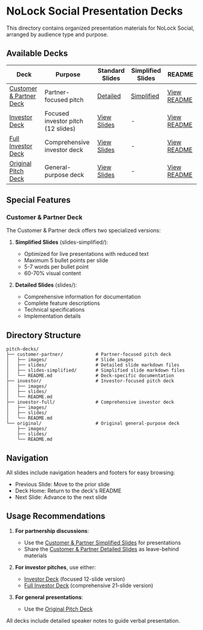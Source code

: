 # NoLock Social Presentation Decks

This directory contains organized presentation materials for NoLock Social, arranged by audience type and purpose.

## Available Decks

| Deck | Purpose | Standard Slides | Simplified Slides | README |
|------|---------|-----------------|-------------------|--------|
| [Customer & Partner Deck](customer-partner/README.md) | Partner-focused pitch | [Detailed](customer-partner/slides/) | [Simplified](customer-partner/slides-simplified/) | [View README](customer-partner/README.md) |
| [Investor Deck](investor/README.md) | Focused investor pitch (12 slides) | [View Slides](investor/slides/) | - | [View README](investor/README.md) |
| [Full Investor Deck](investor-full/README.md) | Comprehensive investor deck | [View Slides](investor-full/slides/) | - | [View README](investor-full/README.md) |
| [Original Pitch Deck](original/README.md) | General-purpose deck | [View Slides](original/slides/) | - | [View README](original/README.md) |

## Special Features

### Customer & Partner Deck
The Customer & Partner deck offers two specialized versions:

1. **Simplified Slides** (slides-simplified/): 
   - Optimized for live presentations with reduced text
   - Maximum 5 bullet points per slide
   - 5-7 words per bullet point
   - 60-70% visual content

2. **Detailed Slides** (slides/):
   - Comprehensive information for documentation
   - Complete feature descriptions
   - Technical specifications
   - Implementation details

## Directory Structure

```
pitch-decks/
├── customer-partner/            # Partner-focused pitch deck
│   ├── images/                  # Slide images
│   ├── slides/                  # Detailed slide markdown files
│   ├── slides-simplified/       # Simplified slide markdown files
│   └── README.md                # Deck-specific documentation
├── investor/                    # Investor-focused pitch deck
│   ├── images/
│   ├── slides/
│   └── README.md
├── investor-full/               # Comprehensive investor deck
│   ├── images/
│   ├── slides/
│   └── README.md
└── original/                    # Original general-purpose deck
    ├── images/
    ├── slides/
    └── README.md
```

## Navigation

All slides include navigation headers and footers for easy browsing:
- Previous Slide: Move to the prior slide
- Deck Home: Return to the deck's README
- Next Slide: Advance to the next slide

## Usage Recommendations

1. **For partnership discussions**:
   - Use the [Customer & Partner Simplified Slides](customer-partner/slides-simplified/) for presentations
   - Share the [Customer & Partner Detailed Slides](customer-partner/slides/) as leave-behind materials

2. **For investor pitches**, use either:
   - [Investor Deck](investor/README.md) (focused 12-slide version)
   - [Full Investor Deck](investor-full/README.md) (comprehensive 21-slide version)

3. **For general presentations**:
   - Use the [Original Pitch Deck](original/README.md)

All decks include detailed speaker notes to guide verbal presentation.
